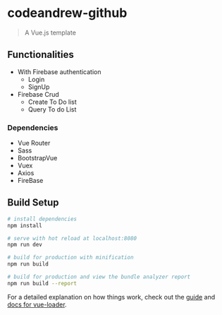 # codeandrew-github

> A Vue.js template

## Functionalities
- With Firebase authentication
  - Login
  - SignUp
- Firebase Crud
  - Create To Do list
  - Query To do List

### Dependencies
- Vue Router
- Sass
- BootstrapVue
- Vuex
- Axios
- FireBase



## Build Setup

``` bash
# install dependencies
npm install

# serve with hot reload at localhost:8080
npm run dev

# build for production with minification
npm run build

# build for production and view the bundle analyzer report
npm run build --report
```

For a detailed explanation on how things work, check out the [guide](http://vuejs-templates.github.io/webpack/) and [docs for vue-loader](http://vuejs.github.io/vue-loader).

